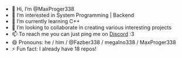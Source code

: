 - 👋 Hi, I’m @MaxProger338
- 👀 I’m interested in System Programming | Backend
- 🌱 I’m currently learning C++
- 💞️ I’m looking to collaborate in creating various interesting projects
- 📫 To reach me you can just ping me on [Discord](https://discord.gg/JeJwcXXk) :3
- 😄 Pronouns: he / him / @Fazber338 / megaIno338 / MaxProger338
- ⚡ Fun fact: I already have 18 repos!
